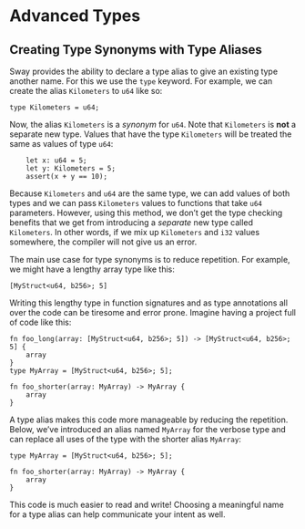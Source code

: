 # Advanced Types

## Creating Type Synonyms with Type Aliases

Sway provides the ability to declare a type alias to give an existing type another name. For this we use the `type` keyword. For example, we can create the alias `Kilometers` to `u64` like so:

```sway
type Kilometers = u64;
```

Now, the alias `Kilometers` is a _synonym_ for `u64`. Note that `Kilometers` is **not** a separate new type. Values that have the type `Kilometers` will be treated the same as values of type `u64`:

```sway
    let x: u64 = 5;
    let y: Kilometers = 5;
    assert(x + y == 10);
```

Because `Kilometers` and `u64` are the same type, we can add values of both types and we can pass `Kilometers` values to functions that take `u64` parameters. However, using this method, we don’t get the type checking benefits that we get from introducing a _separate_ new type called `Kilometers`. In other words, if we mix up `Kilometers` and `i32` values somewhere, the compiler will not give us an error.

The main use case for type synonyms is to reduce repetition. For example, we might have a lengthy array type like this:

```sway
[MyStruct<u64, b256>; 5]
```

Writing this lengthy type in function signatures and as type annotations all over the code can be tiresome and error prone. Imagine having a project full of code like this:

```sway
fn foo_long(array: [MyStruct<u64, b256>; 5]) -> [MyStruct<u64, b256>; 5] {
    array
}
type MyArray = [MyStruct<u64, b256>; 5];

fn foo_shorter(array: MyArray) -> MyArray {
    array
}
```

A type alias makes this code more manageable by reducing the repetition. Below, we’ve introduced an alias named `MyArray` for the verbose type and can replace all uses of the type with the shorter alias `MyArray`:

```sway
type MyArray = [MyStruct<u64, b256>; 5];

fn foo_shorter(array: MyArray) -> MyArray {
    array
}
```

This code is much easier to read and write! Choosing a meaningful name for a type alias can help communicate your intent as well.
